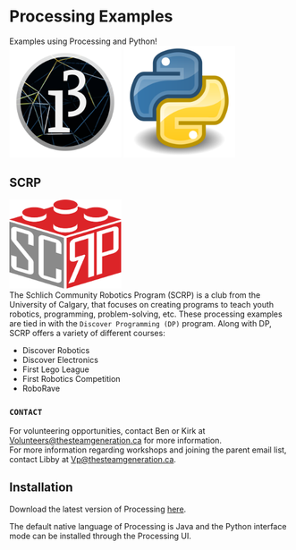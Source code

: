 # Processing Examples
Examples using Processing and Python!\
<img src="assets/processing_logo.png" alt="processing_logo" width="200"/>
<img src="assets/python_logo.png" alt="python_logo" width="200"/>

## SCRP
<img src="assets/logo.png" alt="python_logo" width="200"/>\
The Schlich Community Robotics Program (SCRP) is a club from the University of Calgary, that focuses on creating
programs to teach youth robotics, programming, problem-solving, etc. These processing examples are tied in with
the `Discover Programming (DP)` program. Along with DP, SCRP offers a variety of different courses:

- Discover Robotics
- Discover Electronics
- First Lego League
- First Robotics Competition
- RoboRave

### `CONTACT`
For volunteering opportunities, contact Ben or Kirk at Volunteers@thesteamgeneration.ca for more information.\
For more information regarding workshops and joining the parent email list, contact Libby at Vp@thesteamgeneration.ca.

## Installation
Download the latest version of Processing [here](https://processing.org/download/).

The default native language of Processing is Java and the Python interface mode can be installed through the Processing UI.